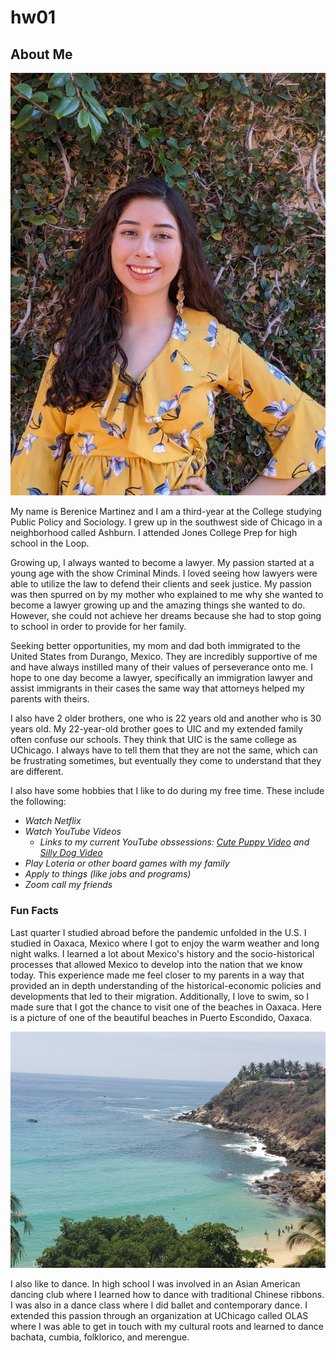 # hw01

## **About Me**

![*A picture of Berenice*](Bere.jpg)

My name is Berenice Martinez and I am a third-year at the College studying Public Policy and Sociology. I grew up in the southwest side of Chicago in a neighborhood called Ashburn. I attended Jones College Prep for high school in the Loop. 

Growing up, I always wanted to become a lawyer. My passion started at a young age with the show Criminal Minds. I loved seeing how lawyers were able to utilize the law to defend their clients and seek justice. My passion was then spurred on by my mother who explained to me why she wanted to become a lawyer growing up and the amazing things she wanted to do. However, she could not achieve her dreams because she had to stop going to school in order to provide for her family. 

Seeking better opportunities, my mom and dad both immigrated to the United States from Durango, Mexico. They are incredibly supportive of me and have always instilled many of their values of perseverance onto me. I hope to one day become a lawyer, specifically an immigration lawyer and assist immigrants in their cases the same way that attorneys helped my parents with theirs. 

I also have 2 older brothers, one who is 22 years old and another who is 30 years old. My 22-year-old brother goes to UIC and my extended family often confuse our schools. They think that UIC is the same college as UChicago. I always have to tell them that they are not the same, which can be frustrating sometimes, but eventually they come to understand that they are different.

I also have some hobbies that I like to do during my free time. These include the following:

* *Watch Netflix*
* *Watch YouTube Videos*
  * *Links to my current YouTube obssessions: [Cute Puppy Video](https://www.youtube.com/watch?v=fBYvHHT8fdE) and [Silly Dog Video](https://www.youtube.com/watch?v=Dsr7sm3A4ew)*  
* *Play Loteria or other board games with my family*
* *Apply to things (like jobs and programs)*
* *Zoom call my friends* 

### **Fun Facts**
Last quarter I studied abroad before the pandemic unfolded in the U.S. I studied in Oaxaca, Mexico where I got to enjoy the warm weather and long night walks. I learned a lot about Mexico's history and the socio-historical processes that allowed Mexico to develop into the nation that we know today. This experience made me feel closer to my parents in a way that provided an in depth understanding of the historical-economic policies and developments that led to their migration. 
Additionally, I love to swim, so I made sure that I got the chance to visit one of the beaches in Oaxaca. Here is a picture of one of the beautiful beaches in Puerto Escondido, Oaxaca. 

![*Beach in Puerto Escondido, Oaxaca*](Beach.jpg)

I also like to dance. In high school I was involved in an Asian American dancing club where I learned how to dance with traditional Chinese ribbons. I was also in a dance class where I did ballet and contemporary dance. I extended this passion through an organization at UChicago called OLAS where I was able to get in touch with my cultural roots and learned to dance bachata, cumbia, folklorico, and merengue.




 








